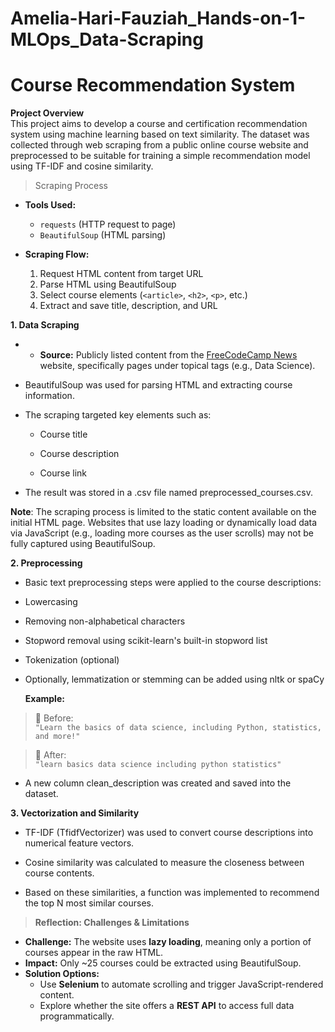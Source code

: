 # Amelia-Hari-Fauziah_Hands-on-1-MLOps_Data-Scraping
# Course Recommendation System  
**Project Overview**  
This project aims to develop a course and certification recommendation system using machine learning based on text similarity. The dataset was collected through web scraping from a public online course website and preprocessed to be suitable for training a simple recommendation model using TF-IDF and cosine similarity.  

> Scraping Process

- **Tools Used:**  
  - `requests` (HTTP request to page)  
  - `BeautifulSoup` (HTML parsing)  

- **Scraping Flow:**  
  1. Request HTML content from target URL  
  2. Parse HTML using BeautifulSoup  
  3. Select course elements (`<article>`, `<h2>`, `<p>`, etc.)  
  4. Extract and save title, description, and URL  

**1. Data Scraping**
- - **Source:** Publicly listed content from the [FreeCodeCamp News](https://www.freecodecamp.org/news/) website, specifically pages under topical tags (e.g., Data Science).

- BeautifulSoup was used for parsing HTML and extracting course information.

- The scraping targeted key elements such as:

  - Course title

  - Course description

  - Course link

- The result was stored in a .csv file named preprocessed_courses.csv.  

**Note**: The scraping process is limited to the static content available on the initial HTML page. Websites that use lazy loading or dynamically load data via JavaScript (e.g., loading more courses as the user scrolls) may not be fully captured using BeautifulSoup.  

**2. Preprocessing**

- Basic text preprocessing steps were applied to the course descriptions:

- Lowercasing

- Removing non-alphabetical characters

- Stopword removal using scikit-learn's built-in stopword list

- Tokenization (optional)

- Optionally, lemmatization or stemming can be added using nltk or spaCy

  **Example:**

> 🔸 Before:  
> `"Learn the basics of data science, including Python, statistics, and more!"`

> 🔸 After:  
> `"learn basics data science including python statistics"`

- A new column clean_description was created and saved into the dataset.  

**3. Vectorization and Similarity**
   
- TF-IDF (TfidfVectorizer) was used to convert course descriptions into numerical feature vectors.

- Cosine similarity was calculated to measure the closeness between course contents.

- Based on these similarities, a function was implemented to recommend the top N most similar courses.

> **Reflection: Challenges & Limitations**

- **Challenge:** The website uses **lazy loading**, meaning only a portion of courses appear in the raw HTML.
- **Impact:** Only ~25 courses could be extracted using BeautifulSoup.
- **Solution Options:**
  - Use **Selenium** to automate scrolling and trigger JavaScript-rendered content.
  - Explore whether the site offers a **REST API** to access full data programmatically.
